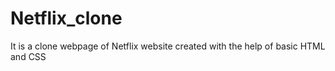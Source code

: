 # Netflix_clone

It is a clone webpage of Netflix website created with the help of basic HTML and CSS
